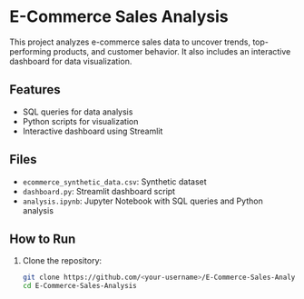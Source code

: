 # E-Commerce Sales Analysis

This project analyzes e-commerce sales data to uncover trends, top-performing products, and customer behavior. It also includes an interactive dashboard for data visualization.

## Features
- SQL queries for data analysis
- Python scripts for visualization
- Interactive dashboard using Streamlit

## Files
- `ecommerce_synthetic_data.csv`: Synthetic dataset
- `dashboard.py`: Streamlit dashboard script
- `analysis.ipynb`: Jupyter Notebook with SQL queries and Python analysis

## How to Run
1. Clone the repository:
   ```bash
   git clone https://github.com/<your-username>/E-Commerce-Sales-Analysis.git
   cd E-Commerce-Sales-Analysis
